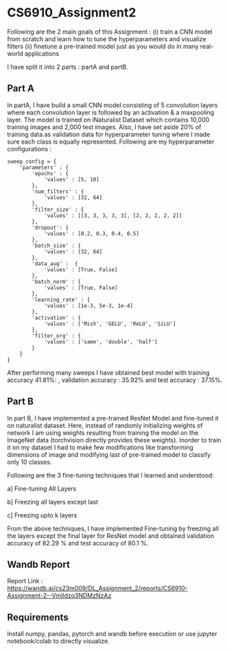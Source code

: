 # CS6910_Assignment2

Following are the 2 main goals of this Assignment : 
(i) train a CNN model from scratch and learn how to tune the hyperparameters and visualize filters 
(ii) finetune a pre-trained model just as you would do in many real-world applications

I have split it into 2 parts : partA and partB. 

## Part A

In partA, I have build a small CNN model consisting of 5 convolution layers where each convolution layer is followed by an activation & a maxpooling layer.
The model is trained on iNaturalist Dataset which contains 10,000 training images and 2,000 test images. Also, I have set aside 20% of training data as validation data for hyperparameter tuning where I made sure each class is equally represented. Following are my hyperparameter configurations :

```
sweep_config = {
    'parameters' : {
        'epochs' : {
            'values' : [5, 10]
        },
        'num_filters' : {
            'values' : [32, 64]
        },
        'filter_size' : {
            'values' : [[3, 3, 3, 3, 3], [2, 2, 2, 2, 2]]
        },
        'dropout': {
            'values' : [0.2, 0.3, 0.4, 0.5]
        },
        'batch_size' : {
            'values' : [32, 64]
        },
        'data_aug' :  {
            'values' : [True, False]
        },
        'batch_norm' : {
            'values' : [True, False]
        },
        'learning_rate' : {
            'values' : [1e-3, 5e-3, 1e-4]
        },
        'activation' : {
            'values' : ['Mish', 'GELU', 'ReLU', 'SiLU']
        },
        'filter_org' : {
            'values' : ['same', 'double', 'half']
        }
    }
}
```
After performing many sweeps I have obtained best model with training accuracy 41.81%: , validation accuracy : 35.92% and test accuracy : 37.15%.


## Part B

In part B, I have implemented a pre-trained ResNet Model and fine-tuned it on naturalist dataset. Here, instead of randomly initializing weights of network I am using weights resulting from training the model on the ImageNet data (torchvision directly provides these weights). Inorder to train it on my dataset I had to make few modifications like transforming dimensions of image and modifying last of pre-trained model to classify only 10 classes. 

Following are the 3 fine-tuning techniques that I learned and understood:

a] Fine-tuning All Layers

b] Freezing all layers except last

c] Freezing upto k layers

From the above techniques, I have implemented Fine-tuning by freezing all the layers except the final layer for ResNet model and obtained validation accuracy of  82.29 % and test accuracy of 80.1 %.


## Wandb Report

Report Link : https://wandb.ai/cs23m009/DL_Assignment_2/reports/CS6910-Assignment-2--Vmlldzo3NDMzNzAz

## Requirements

Install numpy, pandas, pytorch and wandb before execution or use jupyter notebook/colab to directly visualize.



